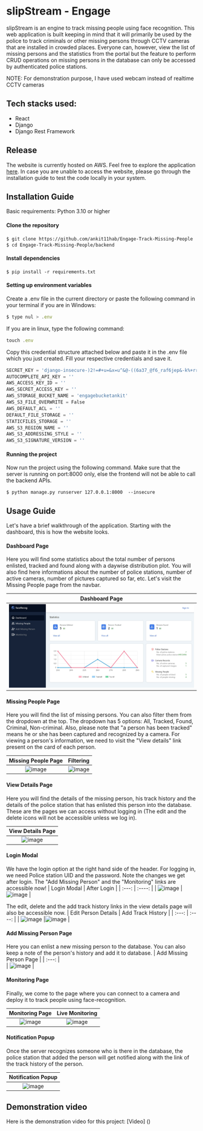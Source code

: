 # slipStream - Engage

slipStream is an engine to track missing people using face recognition. This web application is built keeping in mind that it will primarily be used by the police to track criminals or other missing persons through CCTV cameras that are installed in crowded places. Everyone can, however, view the list of missing persons and the statistics from the portal but the feature to perform CRUD operations on missing persons in the database can only be accessed by authenticated police stations.

NOTE: For demonstration purpose, I have used webcam instead of realtime CCTV cameras


## Tech stacks used:
- React
- Django
- Django Rest Framework

## Release
The website is currently hosted on AWS. Feel free to explore the application [here](http://ankit-guha.me). In case you are unable to access the website, please go through the installation guide to test the code locally in your system.

## Installation Guide

Basic requirements: Python 3.10 or higher

#### Clone the repository

```
$ git clone https://github.com/ankit11hab/Engage-Track-Missing-People
$ cd Engage-Track-Missing-People/backend
```

#### Install dependencies
```
$ pip install -r requirements.txt
```
#### Setting up environment variables
Create a .env file in the current directory or paste the following command in your terminal if you are in Windows:
```javascript
$ type nul > .env
```
If you are in linux, type the following command:
```javascript
touch .env
```
Copy this credential structure attached below and paste it in the .env file which you just created. Fill your respective credentials and save it.
```javascript
SECRET_KEY = 'django-insecure-)2!=#+u=&x=u^&@-((6a37_@f6_raf6jep&-k%+rr!27)b*$(-'
AUTOCOMPLETE_API_KEY = ''
AWS_ACCESS_KEY_ID = ''
AWS_SECRET_ACCESS_KEY = ''
AWS_STORAGE_BUCKET_NAME = 'engagebucketankit'
AWS_S3_FILE_OVERWRITE = False
AWS_DEFAULT_ACL = ''
DEFAULT_FILE_STORAGE = ''
STATICFILES_STORAGE = ''
AWS_S3_REGION_NAME = ''
AWS_S3_ADDRESSING_STYLE = ''
AWS_S3_SIGNATURE_VERSION = ''
```

#### Running the project
Now run the project using the following command. Make sure that the server is running on port:8000 only, else the frontend will not be able to call the backend APIs.
```
$ python manage.py runserver 127.0.0.1:8000  --insecure
```
## Usage Guide
Let's have a brief walkthrough of the application. Starting with the dashboard, this is how the website looks.
#### Dashboard Page
Here you will find some statistics about the total number of persons enlisted, tracked and found along with a daywise distribution plot. You will also find here informations about the number of police stations, number of active cameras, number of pictures captured so far, etc. Let's visit the Missing People page from the navbar.

| Dashboard Page     | 
| :---:        |   
| ![image](https://github.com/ankit11hab/Engage-Track-Missing-People/blob/master/screenshots/dashboard.jpg)      |

#### Missing People Page
Here you will find the list of missing persons. You can also filter them from the dropdown at the top. The dropdown has 5 options: All, Tracked, Found, Criminal, Non-criminal. Also, please note that "a person has been tracked" means he or she has been captured and recognized by a camera. For viewing a person's information, we need to visit the "View details" link present on the card of each person.

| Missing People Page     | Filtering |
| :---:        |    :----:   |
| ![image]()      |![image]()    | 

#### View Details Page
Here you will find the details of the missing person, his track history and the details of the police station that has enlisted this person into the database. These are the pages we can access without logging in (The edit and the delete icons will not be accessible unless we log in).

| View Details Page     | 
| :---:        |   
| ![image]()      |

#### Login Modal
We have the login option at the right hand side of the header. For logging in, we need Police station UID and the password. Note the changes we get after login. The "Add Missing Person" and the "Monitoring" links are accessible now!
| Login Modal     | After Login |
| :---:       |    :----:   |
| ![image]()      |![image]()    | 

The edit, delete and the add track history links in the view details page will also be accessible now.
| Edit Person Details     | Add Track History |
| :---:        |    :----:   |
| ![image]()      |![image]()    | 

#### Add Missing Person Page
Here you can enlist a new missing person to the database. You can also keep a note of the person's history and add it to database.
| Add Missing Person Page     | 
| :---:        |   
| ![image]()      |

#### Monitoring Page
Finally, we come to the page where you can connect to a camera and deploy it to track people using face-recognition.

| Monitoring Page    | Live Monitoring |
| :---:        |    :----:   |
| ![image]()      |![image]()    | 

#### Notification Popup

Once the server recognizes someone who is there in the database, the police station that added the person will get notified along with the link of the track history of the person.

| Notification Popup     | 
| :---:        |   
| ![image]()      |

## Demonstration video
Here is the demonstration video for this project: 
[Video] ()

